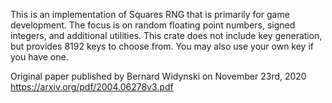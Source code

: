 This is an implementation of Squares RNG that is primarily for game development. The focus is on random floating point numbers, signed integers, and
additional utilities. This crate does not include key generation, but provides 8192 keys to choose from. You may also use your own key if you have one.

Original paper published by Bernard Widynski on November 23rd, 2020
https://arxiv.org/pdf/2004.06278v3.pdf
